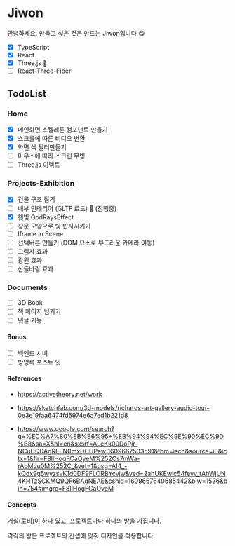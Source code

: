 # Jiwon

안녕하세요.
만들고 싶은 것은 만드는 Jiwon입니다 😋

- [x] TypeScript
- [x] React
- [x] Three.js 💎
- [ ] React-Three-Fiber

## TodoList

### Home

- [x] 메인화면 스켈레톤 컴포넌트 만들기
- [x] 스크롤에 따른 비디오 변환
- [x] 화면 색 필터만들기
- [ ] 마우스에 따라 스크린 무빙
- [ ] Three.js 이펙트

### Projects-Exhibition

- [x] 건물 구조 잡기
- [ ] 내부 인테리어 (GLTF 로드) 📌 (진행중)
- [x] 햇빛 GodRaysEffect
- [ ] 창문 모양으로 빛 반사시키기
- [ ] Iframe in Scene
- [ ] 선택버튼 만들기 (DOM 요소로 부드러운 카메라 이동)
- [ ] 그림자 효과
- [ ] 광원 효과
- [ ] 산들바람 효과

### Documents

- [ ] 3D Book
- [ ] 책 페이지 넘기기
- [ ] 댓글 기능

#### Bonus

- [ ] 백엔드 서버
- [ ] 방명록 포스트 잇

#### References

- https://activetheory.net/work

- https://sketchfab.com/3d-models/richards-art-gallery-audio-tour-0e3e19faa6474fd5974e6a7ed1b221d8

- https://www.google.com/search?q=%EC%A7%80%EB%B6%95+%EB%94%94%EC%9E%90%EC%9D%B8&sa=X&hl=en&sxsrf=ALeKk00DoPjr-NCuCQ0AgREFN0mxDCUPew:1609667503591&tbm=isch&source=iu&ictx=1&fir=F8IlHogFCaOyeM%252Cs7mWa-rAoMJu0M%252C_&vet=1&usg=AI4_-kQdx9g5wyzsvK1d0DF9FLORBYcvjw&ved=2ahUKEwic54fevv_tAhWjUN4KHTzSCKMQ9QF6BAgNEAE&cshid=1609667640685442&biw=1536&bih=754#imgrc=F8IlHogFCaOyeM

#### Concepts

거실(로비)이 하나 있고, 프로젝트마다 하나의 방을 가집니다.

각각의 방은 프로젝트의 컨셉에 맞춰 디자인을 적용합니다.
